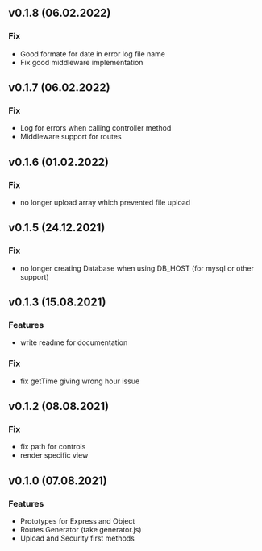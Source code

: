 ## v0.1.8 (06.02.2022)

### Fix

- Good formate for date in error log file name
- Fix good middleware implementation

## v0.1.7 (06.02.2022)

### Fix

- Log for errors when calling controller method
- Middleware support for routes

## v0.1.6 (01.02.2022)

### Fix

- no longer upload array which prevented file upload

## v0.1.5 (24.12.2021)

### Fix

- no longer creating Database when using DB_HOST (for mysql or other support)

## v0.1.3 (15.08.2021)

### Features

- write readme for documentation

### Fix

- fix getTime giving wrong hour issue

## v0.1.2 (08.08.2021)

### Fix

- fix path for controls
- render specific view

## v0.1.0 (07.08.2021)

### Features

- Prototypes for Express and Object
- Routes Generator (take generator.js)
- Upload and Security first methods